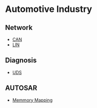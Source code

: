 # Automotive Industry

## Network

* [CAN](./automotive/network/can.md)
* [LIN](./automotive/network/lin.md)

## Diagnosis

* [UDS](./automotive/UDS/uds.md)

## AUTOSAR

* [Memmory Mapping]()